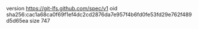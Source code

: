 version https://git-lfs.github.com/spec/v1
oid sha256:cac1a68ca0f69f1ef4dc2cd2876da7e957f4b6fd0fe53fd29e762f489d5d65ea
size 747
